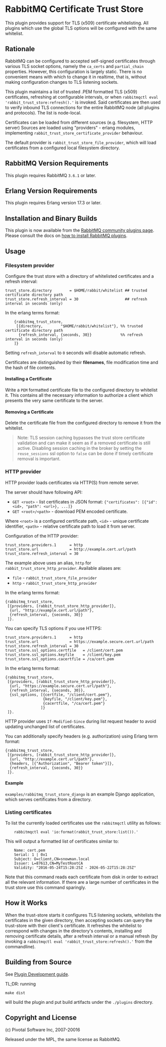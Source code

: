 # RabbitMQ Certificate Trust Store

This plugin provides support for TLS (x509) certificate whitelisting.
All plugins which use the global TLS options will be configured with
the same whitelist.

## Rationale

RabbitMQ can be configured to accepted self-signed certificates
through various TLS socket options, namely the `ca_certs` and
`partial_chain` properties. However, this configuration is largely static.
There is no convenient means with which to change it in realtime, that
is, without making configuration changes to TLS listening sockets.

This plugin maintains a list of trusted .PEM formatted TLS (x509) certificates,
refreshing at configurable intervals, or when `rabbitmqctl
eval 'rabbit_trust_store:refresh().'` is invoked. Said certificates are then used
to verify inbound TLS connections for the entire RabbitMQ node (all plugins and protocols).
The list is node-local.

Certificates can be loaded from different sources (e.g. filesystem, HTTP server)
Sources are loaded using "providers" - erlang modules, implementing `rabbit_trust_store_certificate_provider`
behaviour.

The default provider is `rabbit_trust_store_file_provider`, which will load certificates
from a configured local filesystem directory.

## RabbitMQ Version Requirements

This plugin requires RabbitMQ `3.6.1` or later.

## Erlang Version Requirements

This plugin requires Erlang version 17.3 or later.

## Installation and Binary Builds

This plugin is now available from the [RabbitMQ community plugins page](http://www.rabbitmq.com/community-plugins.html).
Please consult the docs on [how to install RabbitMQ plugins](http://www.rabbitmq.com/plugins.html#installing-plugins).

## Usage

### Filesystem provider

Configure the trust store with a directory of whitelisted certificates
and a refresh interval:

```
trust_store.directory        = $HOME/rabbit/whitelist ## trusted certificate directory path
trust_store.refresh_interval = 30                     ## refresh interval in seconds (only)
```

In the erlang terms format:

```
    {rabbitmq_trust_store,
     [{directory,        "$HOME/rabbit/whitelist"}, %% trusted certificate directory path
      {refresh_interval, {seconds, 30}}             %% refresh interval in seconds (only)
    ]}
```

Setting `refresh_interval` to `0` seconds will disable automatic refresh.

Certificates are distinguished by their **filenames**, file modification time and
the hash of file contents.

#### Installing a Certificate

Write a `PEM` formatted certificate file to the configured directory
to whitelist it. This contains all the necessary information to
authorize a client which presents the very same certificate to the
server.

#### Removing a Certificate

Delete the certificate file from the configured directory to remove it
from the whitelist.

> Note: TLS session caching bypasses the trust store certificate validation and can
make it seem as if a removed certificate is still active. Disabling session caching
in the broker by setting the `reuse_sessions` ssl option to `false` can be done if
timely certificate removal is important.

### HTTP provider

HTTP provider loads certificates via HTTP(S) from remote server.

The server should have following API:

- `GET <root>` - list certificates in JSON format: `{"certificates": [{"id": <id>, "path": <url>}, ...]}`
- `GET <root>/<path>` - download PEM encoded certificate.

Where `<root>` is a configured certificate path, `<id>` - unique certificate identifier,
`<path>` - relative certificate path to load it from server.

Configuration of the HTTP provider:


```
trust_store.providers.1      = http
trust_store.url              = http://example.cert.url/path
trust_store.refresh_interval = 30
```

The example above uses an alias, `http` for `rabbit_trust_store_http_provider`.
Available aliases are:

- `file` - `rabbit_trust_store_file_provider`
- `http` - `rabbit_trust_store_http_provider`

In the erlang terms format:

```
{rabbitmq_trust_store,
 [{providers, [rabbit_trust_store_http_provider]},
  {url, "http://example.cert.url/path"},
  {refresh_interval, {seconds, 30}}
 ]}.
```

You can specify TLS options if you use HTTPS:

```
trust_store.providers.1      = http
trust_store.url              = https://example.secure.cert.url/path
trust_store.refresh_interval = 30
trust_store.ssl_options.certfile   = /client/cert.pem
trust_store.ssl_options.keyfile    = /client/key.pem
trust_store.ssl_options.cacertfile = /ca/cert.pem
```

In the erlang terms format:

```
{rabbitmq_trust_store,
 [{providers, [rabbit_trust_store_http_provider]},
  {url, "https://example.secure.cert.url/path"},
  {refresh_interval, {seconds, 30}},
  {ssl_options, [{certfile, "/client/cert.pem"},
                 {keyfile, "/client/key.pem"},
                 {cacertfile, "/ca/cert.pem"}
                ]}
 ]}.
```

HTTP provider uses `If-Modified-Since` during list request header to avoid updating
unchanged list of certificates.

You can additionally specify headers (e.g. authorization) using Erlang term format:

```
{rabbitmq_trust_store,
 [{providers, [rabbit_trust_store_http_provider]},
  {url, "http://example.cert.url/path"},
  {headers, [{"Authorization", "Bearer token"}]},
  {refresh_interval, {seconds, 30}}
 ]}.
```

#### Example

`examples/rabbitmq_trust_store_django` is an example Django application, which serves
certificates from a directory.


### Listing certificates

To list the currently loaded certificates use the `rabbitmqctl` utility as follows:

```
    rabbitmqctl eval 'io:format(rabbit_trust_store:list()).'
```

This will output a formatted list of certificates similar to:

```
    Name: cert.pem
    Serial: 1 | 0x1
    Subject: O=client,CN=snowman.local
    Issuer: L=87613,CN=MyTestRootCA
    Validity: "2016-05-24T15:28:25Z - 2026-05-22T15:28:25Z"
```

Note that this command reads each certificate from disk in order to extract
all the relevant information. If there are a large number of certificates in the
trust store use this command sparingly.


## How it Works

When the trust-store starts it configures TLS listening sockets,
whitelists the certificates in the given directory, then accepting
sockets can query the trust-store with their client's certificate. It
refreshes the whitelist to correspond with changes in the directory's
contents, installing and removing certificate details, after a refresh
interval or a manual refresh (by invoking a `rabbitmqctl eval
'rabbit_trust_store:refresh().'` from the commandline).


## Building from Source

See [Plugin Development guide](http://www.rabbitmq.com/plugin-development.html).

TL;DR: running

    make dist

will build the plugin and put build artifacts under the `./plugins` directory.


## Copyright and License

(c) Pivotal Software Inc, 2007-20016

Released under the MPL, the same license as RabbitMQ.
